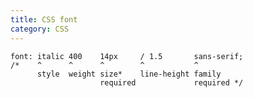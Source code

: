 ```yaml
---
title: CSS font
category: CSS
---
```


    font: italic 400    14px     / 1.5       sans-serif;
    /*    ^      ^      ^        ^           ^
          style  weight size*    line-height family
                        required             required */


